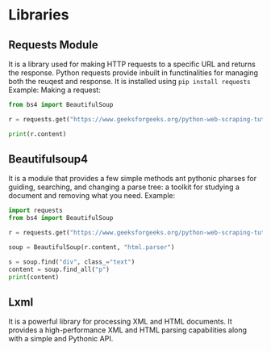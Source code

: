 # Libraries

## Requests Module

It is a library used for making HTTP requests to a specific URL and returns the response. Python requests provide inbuilt in functinalities for managing both the reuqest and response.
It is installed using `pip install requests`
Example: Making a request:

```python
from bs4 import BeautifulSoup

r = requests.get("https://www.geeksforgeeks.org/python-web-scraping-tutorial/")

print(r.content)
```

## Beautifulsoup4

It is a module that provides a few simple methods ant pythonic pharses for guiding, searching, and changing a parse tree: a toolkit for studying a document and removing what you need.
Example:

```python
import requests
from bs4 import BeautifulSoup

r = requests.get("https://www.geeksforgeeks.org/python-web-scraping-tutorial/")

soup = BeautifulSoup(r.content, "html.parser")

s = soup.find("div", class_="text")
content = soup.find_all("p")
print(content)
```

## Lxml

It is a powerful library for processing XML and HTML documents. It provides a high-performance XML and HTML parsing capabilities along with a simple and Pythonic API.

